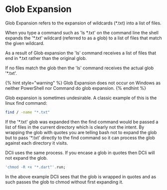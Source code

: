 # Glob Expansion

Glob Expansion refers to the expansion of wildcards \(\*.txt\) into a list of files.

When you type a command such as 'ls \*.txt' on the command line the shell expands the '\*.txt' wildcard \(referred to as a glob\) to a list of files that match the given wildcard.

As a result of Glob expansion the 'ls' command receives a list of files that end in \*.txt rather than the original glob.

If no files match the glob then the 'ls' command receives the actual glob '\*.txt'.

{% hint style="warning" %}
Glob Expansion does not occur on Windows as neither PowerShell nor Command do glob expansion.
{% endhint %}

Glob expansion is sometimes undesirable. A classic example of this is the linux find command:

```bash
find / -name "*.txt"
```

If the '\*.txt' glob was expanded then the find command would be passed a list of files in the current directory which is clearly not the intent. By wrapping the glob with quotes you are telling bash not to expand the glob but to pass '\*.txt' directly to the find command so it can process the glob against each directory it visits.

DCli uses the same process. If you encase a glob in quotes then DCli will not expand the glob.

```dart
'chmod -R +x "*.dart"'.run;
```

In the above example DCli sees that the glob is wrapped in quotes and as such passes the glob to chmod without first expanding it.



